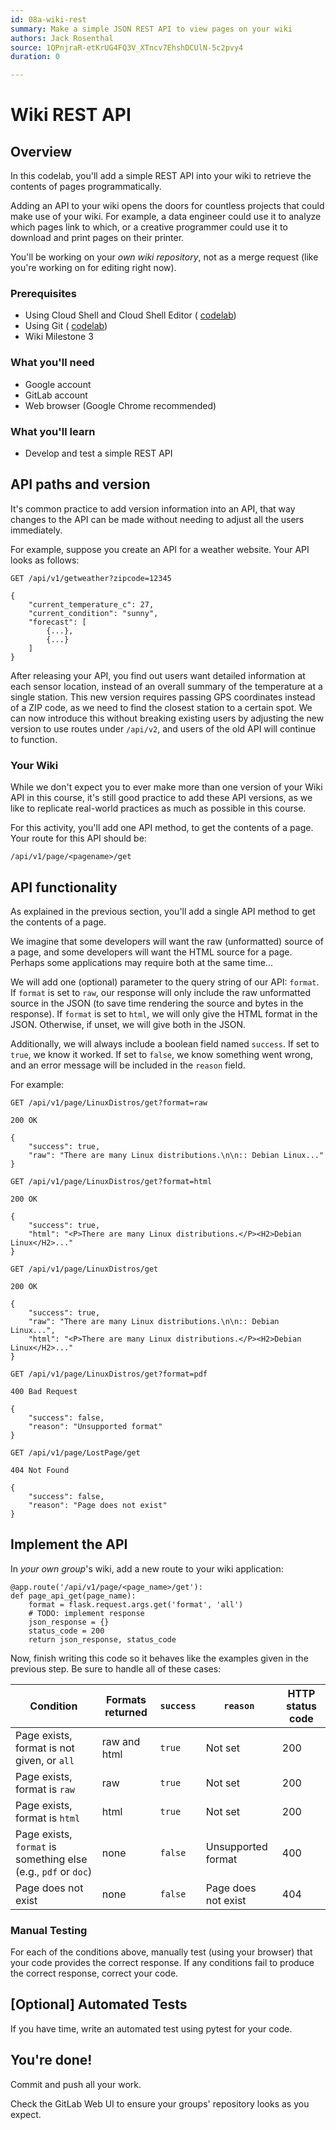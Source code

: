 ```yaml
---
id: 08a-wiki-rest
summary: Make a simple JSON REST API to view pages on your wiki
authors: Jack Rosenthal
source: 1QPnjraR-etKrUG4FQ3V_XTncv7EhshDCUlN-5c2pvy4
duration: 0

---
```


# Wiki REST API




## Overview



In this codelab, you'll add a simple REST API into your wiki to retrieve the contents of pages programmatically.

Adding an API to your wiki opens the doors for countless projects that could make use of your wiki. For example, a data engineer could use it to analyze which pages link to which, or a creative programmer could use it to download and print pages on their printer.

You'll be working on your *own wiki repository*, not as a merge request (like you're working on for editing right now).

### Prerequisites

* Using Cloud Shell and Cloud Shell Editor ( [codelab](https://google-techx.github.io/software-development-studio/01a-cloud-shell/?index=/software-development-studio/#0))
* Using Git ( [codelab](https://google-techx.github.io/software-development-studio/01b-git/?index=/software-development-studio/#0))
* Wiki Milestone 3

### What you'll need

* Google account
* GitLab account
* Web browser (Google Chrome recommended)

### What you'll learn

* Develop and test a simple REST API


## API paths and version



It's common practice to add version information into an API, that way changes to the API can be made without needing to adjust all the users immediately.

For example, suppose you create an API for a weather website. Your API looks as follows:

```console
GET /api/v1/getweather?zipcode=12345

{
    "current_temperature_c": 27,
    "current_condition": "sunny",
    "forecast": [
        {...},
        {...}
    ]
}
```

After releasing your API, you find out users want detailed information at each sensor location, instead of an overall summary of the temperature at a single station. This new version requires passing GPS coordinates instead of a ZIP code, as we need to find the closest station to a certain spot. We can now introduce this without breaking existing users by adjusting the new version to use routes under `/api/v2`, and users of the old API will continue to function.

### Your Wiki

While we don't expect you to ever make more than one version of your Wiki API in this course, it's still good practice to add these API versions, as we like to replicate real-world practices as much as possible in this course.

For this activity, you'll add one API method, to get the contents of a page. Your route for this API should be:

```console
/api/v1/page/<pagename>/get
```


## API functionality



As explained in the previous section, you'll add a single API method to get the contents of a page.

We imagine that some developers will want the raw (unformatted) source of a page, and some developers will want the HTML source for a page. Perhaps some applications may require both at the same time...

We will add one (optional) parameter to the query string of our API: `format`. If `format` is set to `raw`, our response will only include the raw unformatted source in the JSON (to save time rendering the source and bytes in the response). If `format` is set to `html`, we will only give the HTML format in the JSON. Otherwise, if unset, we will give both in the JSON.

Additionally, we will always include a boolean field named `success`. If set to `true`, we know it worked. If set to `false`, we know something went wrong, and an error message will be included in the `reason` field.

For example:

```console
GET /api/v1/page/LinuxDistros/get?format=raw

200 OK

{
    "success": true,
    "raw": "There are many Linux distributions.\n\n:: Debian Linux..."
}
```

```console
GET /api/v1/page/LinuxDistros/get?format=html

200 OK

{
    "success": true,
    "html": "<P>There are many Linux distributions.</P><H2>Debian Linux</H2>..."
}
```

```console
GET /api/v1/page/LinuxDistros/get

200 OK

{
    "success": true,
    "raw": "There are many Linux distributions.\n\n:: Debian Linux...",
    "html": "<P>There are many Linux distributions.</P><H2>Debian Linux</H2>..."
}
```

```console
GET /api/v1/page/LinuxDistros/get?format=pdf

400 Bad Request

{
    "success": false,
    "reason": "Unsupported format"
}
```

```console
GET /api/v1/page/LostPage/get

404 Not Found

{
    "success": false,
    "reason": "Page does not exist"
}
```


## Implement the API



In *your own group*'s wiki, add a new route to your wiki application:

```console
@app.route('/api/v1/page/<page_name>/get'):
def page_api_get(page_name):
    format = flask.request.args.get('format', 'all')
    # TODO: implement response
    json_response = {}
    status_code = 200
    return json_response, status_code
```

Now, finish writing this code so it behaves like the examples given in the previous step. Be sure to handle all of these cases:

| <strong>Condition</strong> | <strong>Formats returned</strong> | <strong><code>success</code></strong> | <strong><code>reason</code></strong> | <strong>HTTP status code</strong> |
| --- | --- | --- | --- | --- |
| Page exists, format is not given, or <code>all</code> | raw and html | <code>true</code> | Not set | 200 |
| Page exists, format is <code>raw</code> | raw | <code>true</code> | Not set | 200 |
| Page exists, format is <code>html</code> | html | <code>true</code> | Not set | 200 |
| Page exists, <code>format</code> is something else (e.g., <code>pdf</code> or <code>doc</code>) | none | <code>false</code> | Unsupported format | 400 |
| Page does not exist | none | <code>false</code> | Page does not exist | 404 |

### Manual Testing

For each of the conditions above, manually test (using your browser) that your code provides the correct response. If any conditions fail to produce the correct response, correct your code.


## [Optional] Automated Tests



If you have time, write an automated test using pytest for your code.


## You're done!



Commit and push all your work.

Check the GitLab Web UI to ensure your groups' repository looks as you expect.


